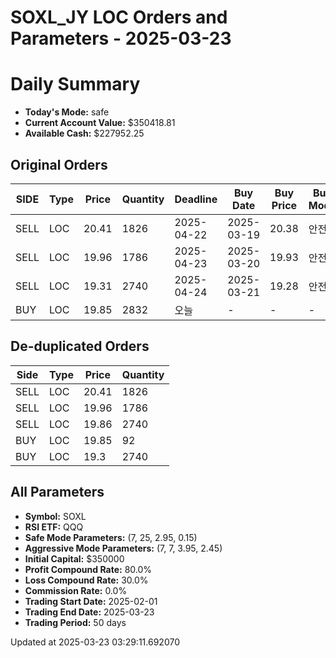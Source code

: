 # SOXL_JY LOC Orders and Parameters - 2025-03-23

# Daily Summary

- **Today's Mode:** safe
- **Current Account Value:** $350418.81
- **Available Cash:** $227952.25

## Original Orders

| SIDE | Type | Price | Quantity | Deadline | Buy Date | Buy Price | Buy Mode |
|------|------|-------|----------|----------|----------|-----------|----------|
| SELL | LOC | 20.41 | 1826 | 2025-04-22 | 2025-03-19 | 20.38 | 안전 |
| SELL | LOC | 19.96 | 1786 | 2025-04-23 | 2025-03-20 | 19.93 | 안전 |
| SELL | LOC | 19.31 | 2740 | 2025-04-24 | 2025-03-21 | 19.28 | 안전 |
| BUY | LOC | 19.85 | 2832 | 오늘 | - | - | - |

## De-duplicated Orders

| Side | Type | Price | Quantity |
|------|------|-------|----------|
| SELL | LOC | 20.41 | 1826 |
| SELL | LOC | 19.96 | 1786 |
| SELL | LOC | 19.86 | 2740 |
| BUY | LOC | 19.85 | 92 |
| BUY | LOC | 19.3 | 2740 |

## All Parameters

- **Symbol:** SOXL
- **RSI ETF:** QQQ
- **Safe Mode Parameters:** (7, 25, 2.95, 0.15)
- **Aggressive Mode Parameters:** (7, 7, 3.95, 2.45)
- **Initial Capital:** $350000
- **Profit Compound Rate:** 80.0%
- **Loss Compound Rate:** 30.0%
- **Commission Rate:** 0.0%
- **Trading Start Date:** 2025-02-01
- **Trading End Date:** 2025-03-23
- **Trading Period:** 50 days

Updated at 2025-03-23 03:29:11.692070
